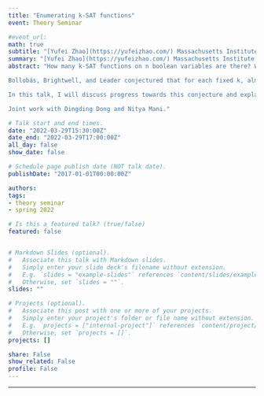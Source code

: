 ```yaml
---
title: "Enumerating k-SAT functions"
event: Theory Seminar

#event_url:
math: true
subtitle: "[Yufei Zhao](https://yufeizhao.com/) Massachusetts Institute of Technology"
summary: "[Yufei Zhao](https://yufeizhao.com/) Massachusetts Institute of Technology" 
abstract: "How many k-SAT functions on n boolean variables are there? What does a typical such function look like?

Bollobás, Brightwell, and Leader conjectured that for each fixed k, almost every k-SAT function is unate.

In this talk, I will discuss progress towards this conjecture and explain how the hypergraph container method can be used to reduce the problem to a hypergraph Turán-like problem, which is solved for k ≤ 4 but remains open in general.

Joint work with Dingding Dong and Nitya Mani."

# Talk start and end times.
date: "2022-03-29T15:30:00Z"
date_end: "2022-03-29T17:00:00Z"
all_day: false
show_date: false

# Schedule page publish date (NOT talk date).
publishDate: "2017-01-01T00:00:00Z"

authors:
tags:
- theory seminar
- spring 2022

# Is this a featured talk? (true/false)
featured: false


# Markdown Slides (optional).
#   Associate this talk with Markdown slides.
#   Simply enter your slide deck's filename without extension.
#   E.g. `slides = "example-slides"` references `content/slides/example-slides.md`.
#   Otherwise, set `slides = ""`.
slides: ""

# Projects (optional).
#   Associate this post with one or more of your projects.
#   Simply enter your project's folder or file name without extension.
#   E.g. `projects = ["internal-project"]` references `content/project/deep-learning/index.md`.
#   Otherwise, set `projects = []`.
projects: []

share: False
show_related: False
profile: False
---
```


---
